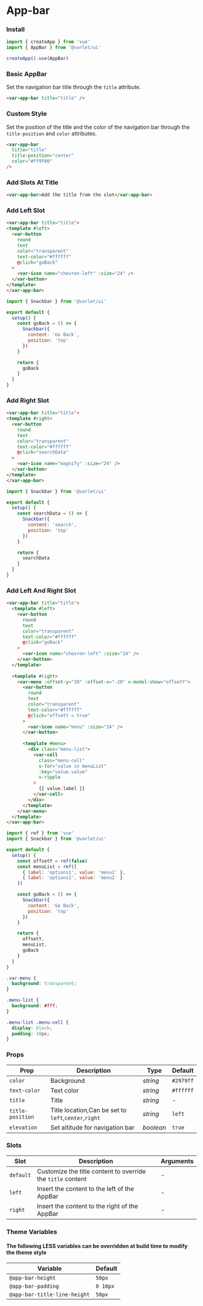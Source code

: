 # App-bar

### Install

```js
import { createApp } from 'vue'
import { AppBar } from '@varlet/ui'

createApp().use(AppBar)
```

### Basic AppBar

Set the navigation bar title through the `title` attribute.

```html
<var-app-bar title="title" />
```

### Custom Style

Set the position of the title and the color of the navigation bar through the `title-position` and `color` attributes.

```html
<var-app-bar 
  title="title" 
  title-position="center" 
  color="#ff9f00" 
/>
```

### Add Slots At Title

```html
<var-app-bar>Add the title from the slot</var-app-bar>
```

### Add Left Slot 

```html
<var-app-bar title="title">
<template #left>
  <var-button 
    round 
    text 
    color="transparent" 
    text-color="#ffffff" 
    @click="goBack"
  >
    <var-icon name="chevron-left" :size="24" />
  </var-button>
</template>
</var-app-bar>
```

```js
import { Snackbar } from '@varlet/ui'

export default {
  setup() {
    const goBack = () => {
      Snackbar({
        content: 'Go Back',
        position: 'top'
      })
    }

    return {
      goBack
    }
  }
}
```

### Add Right Slot

```html
<var-app-bar title="title">
<template #right>
  <var-button 
    round 
    text 
    color="transparent" 
    text-color="#ffffff" 
    @click="searchData"
  >
    <var-icon name="magnify" :size="24" />
  </var-button>
</template>
</var-app-bar>
```

```js
import { Snackbar } from '@varlet/ui'

export default {
  setup() {
    const searchData = () => {
      Snackbar({
        content: 'search',
        position: 'top'
      })
    }

    return {
      searchData
    }
  }
}
```

### Add Left And Right Slot

```html
<var-app-bar title="title">
  <template #left>
    <var-button 
      round 
      text 
      color="transparent" 
      text-color="#ffffff" 
      @click="goBack"
    >
      <var-icon name="chevron-left" :size="24" />
    </var-button>
  </template>
    
  <template #right>
    <var-menu :offset-y="38" :offset-x="-20" v-model:show="offsetY">
      <var-button 
        round 
        text
        color="transparent" 
        text-color="#ffffff"
        @click="offsetY = true"
      >
        <var-icon name="menu" :size="24" />
      </var-button>
      
      <template #menu>
        <div class="menu-list">
          <var-cell
            class="menu-cell"
            v-for="value in menuList" 
            :key="value.value"  
            v-ripple
          >
            {{ value.label }}
          </var-cell>
        </div>
      </template>
    </var-menu>
  </template>
</var-app-bar>
```

```js
import { ref } from 'vue'
import { Snackbar } from '@varlet/ui'

export default {
  setup() {
    const offsetY = ref(false)
    const menuList = ref([
      { label: 'options1', value: 'menu1' },
      { label: 'options2', value: 'menu2' }
    ])

    const goBack = () => {
      Snackbar({
        content: 'Go Back',
        position: 'top'
      })
    }

    return {
      offsetY,
      menuList,
      goBack
    }
  }
}
```

```css
.var-menu {
  background: transparent;
}

.menu-list {
  background: #fff;
}

.menu-list .menu-cell {
  display: block;
  padding: 10px;
}
```

### Props

| Prop | Description | Type | Default |
| --- | --- | --- | --- |
| `color` | Background | _string_ | `#2979ff` |
| `text-color` | Text color  | _string_ | `#ffffff` |
| `title` | Title | _string_ | - |
| `title-position` | Title location,Can be set to `left`,`center`,`right` | _string_ | `left` |
| `elevation` | Set altitude for navigation bar | _boolean_ | `true` |

### Slots

| Slot | Description | Arguments |
| --- | --- | --- |
| `default` | Customize the title content to override the `title` content | - |
| `left` | Insert the content to the left of the AppBar | - |
| `right` | Insert the content to the right of the AppBar | - |

### Theme Variables
#### The following LESS variables can be overridden at build time to modify the theme style

| Variable | Default |
| --- | --- |
| `@app-bar-height` | `50px` |
| `@app-bar-padding` | `0 10px` |
| `@app-bar-title-line-height` | `50px` |
